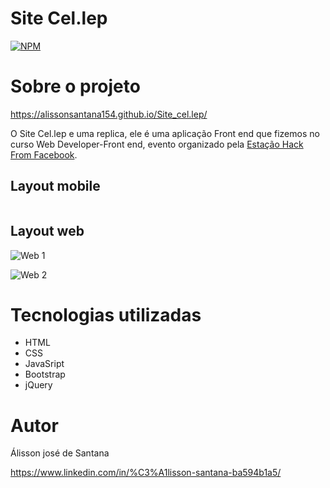 # Site Cel.lep 
[![NPM](https://img.shields.io/npm/l/react)](https://github.com/alissonsantana154/Site_cel.lep/blob/master/LICENSE) 

# Sobre o projeto

https://alissonsantana154.github.io/Site_cel.lep/

O Site Cel.lep e uma replica, ele é uma aplicação Front end que fizemos no curso Web Developer-Front end, evento organizado pela [Estação Hack From Facebook](https://estacaohack.fb.com/ "Site Estação Hack From Facebook ").

 
## Layout mobile
<img  src="">

## Layout web
![Web 1]()

![Web 2]()

# Tecnologias utilizadas


- HTML 
- CSS
- JavaSript
- Bootstrap
- jQuery

# Autor
Álisson josé de Santana

https://www.linkedin.com/in/%C3%A1lisson-santana-ba594b1a5/

